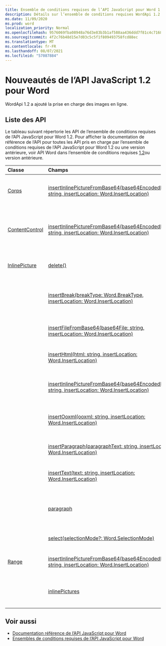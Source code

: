 ```yaml
---
title: Ensemble de conditions requises de l’API JavaScript pour Word 1.2
description: Détails sur l’ensemble de conditions requises WordApi 1.2
ms.date: 11/09/2020
ms.prod: word
localization_priority: Normal
ms.openlocfilehash: 9576069fba08948a76d3e83b3b1af588aa436ddd7f81c4c71681dc7b3dd5bb15
ms.sourcegitcommit: 4f2c76b48d15e7d03c5c5f1f809493758fcd88ec
ms.translationtype: MT
ms.contentlocale: fr-FR
ms.lasthandoff: 08/07/2021
ms.locfileid: "57087884"
---
```

# <a name="whats-new-in-word-javascript-api-12"></a>Nouveautés de l’API JavaScript 1.2 pour Word

WordApi 1.2 a ajouté la prise en charge des images en ligne.

## <a name="api-list"></a>Liste des API

Le tableau suivant répertorie les API de l’ensemble de conditions requises de l’API JavaScript pour Word 1.2. Pour afficher la documentation de référence de l’API pour toutes les API pris en charge par l’ensemble de conditions requises de l’API JavaScript pour Word 1.2 ou une version antérieure, voir API Word dans l’ensemble de conditions requises [1.2](/javascript/api/word?view=word-js-1.2&preserve-view=true)ou version antérieure.

| Classe | Champs | Description |
|:---|:---|:---|
|[Corps](/javascript/api/word/word.body)|[insertInlinePictureFromBase64(base64EncodedImage: string, insertLocation: Word.InsertLocation)](/javascript/api/word/word.body#insertInlinePictureFromBase64_base64EncodedImage__insertLocation_)|Insère une image dans le corps à l’emplacement spécifié.|
|[ContentControl](/javascript/api/word/word.contentcontrol)|[insertInlinePictureFromBase64(base64EncodedImage: string, insertLocation: Word.InsertLocation)](/javascript/api/word/word.contentcontrol#insertInlinePictureFromBase64_base64EncodedImage__insertLocation_)|Insère une image incluse dans le contrôle de contenu, à l’emplacement spécifié.|
|[InlinePicture](/javascript/api/word/word.inlinepicture)|[delete()](/javascript/api/word/word.inlinepicture#delete__)|Supprime l’image insérée du document.|
||[insertBreak(breakType: Word.BreakType, insertLocation: Word.InsertLocation)](/javascript/api/word/word.inlinepicture#insertBreak_breakType__insertLocation_)|Insère un saut à l’emplacement spécifié du document principal.|
||[insertFileFromBase64(base64File: string, insertLocation: Word.InsertLocation)](/javascript/api/word/word.inlinepicture#insertFileFromBase64_base64File__insertLocation_)|Insère un document à l’emplacement spécifié.|
||[insertHtml(html: string, insertLocation: Word.InsertLocation)](/javascript/api/word/word.inlinepicture#insertHtml_html__insertLocation_)|Insère du code HTML à l’emplacement spécifié.|
||[insertInlinePictureFromBase64(base64EncodedImage: string, insertLocation: Word.InsertLocation)](/javascript/api/word/word.inlinepicture#insertInlinePictureFromBase64_base64EncodedImage__insertLocation_)|Insère une image insérée à l’emplacement spécifié.|
||[insertOoxml(ooxml: string, insertLocation: Word.InsertLocation)](/javascript/api/word/word.inlinepicture#insertOoxml_ooxml__insertLocation_)|Insère du code OOXML à l’emplacement spécifié.|
||[insertParagraph(paragraphText: string, insertLocation: Word.InsertLocation)](/javascript/api/word/word.inlinepicture#insertParagraph_paragraphText__insertLocation_)|Insère un paragraphe à l’emplacement spécifié.|
||[insertText(text: string, insertLocation: Word.InsertLocation)](/javascript/api/word/word.inlinepicture#insertText_text__insertLocation_)|Insère du texte à l’emplacement spécifié.|
||[paragraph](/javascript/api/word/word.inlinepicture#paragraph)|Obtient le paragraphe parent qui contient l’image insérée.|
||[select(selectionMode?: Word.SelectionMode)](/javascript/api/word/word.inlinepicture#select_selectionMode_)|Sélectionne l’image insérée.|
|[Range](/javascript/api/word/word.range)|[insertInlinePictureFromBase64(base64EncodedImage: string, insertLocation: Word.InsertLocation)](/javascript/api/word/word.range#insertInlinePictureFromBase64_base64EncodedImage__insertLocation_)|Insère une image à l’emplacement spécifié.|
||[inlinePictures](/javascript/api/word/word.range#inlinePictures)|Obtient la collection d’objets image insérée de la plage.|

## <a name="see-also"></a>Voir aussi

- [Documentation référence de l’API JavaScript pour Word](/javascript/api/word)
- [Ensembles de conditions requises de l’API JavaScript pour Word](word-api-requirement-sets.md)
